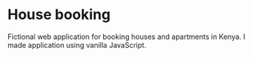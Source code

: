 # House booking

Fictional web application for booking houses and apartments in Kenya. I made application using vanilla JavaScript.
